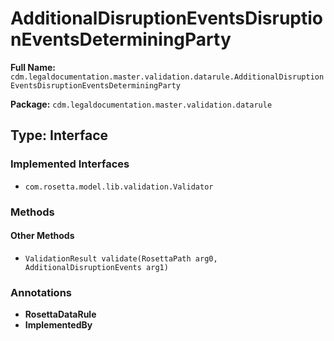 # AdditionalDisruptionEventsDisruptionEventsDeterminingParty

**Full Name:** `cdm.legaldocumentation.master.validation.datarule.AdditionalDisruptionEventsDisruptionEventsDeterminingParty`

**Package:** `cdm.legaldocumentation.master.validation.datarule`

## Type: Interface

### Implemented Interfaces

- `com.rosetta.model.lib.validation.Validator`

### Methods

#### Other Methods

- `ValidationResult validate(RosettaPath arg0, AdditionalDisruptionEvents arg1)`

### Annotations

- **RosettaDataRule**
- **ImplementedBy**

